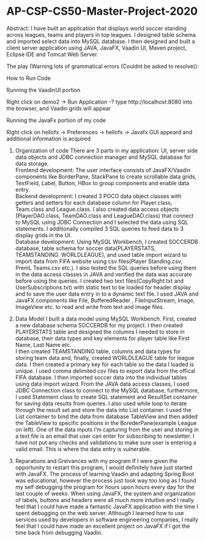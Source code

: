 # AP-CSP-CS50-Master-Project-2020
Abstract: I have built an application that displays world soccer standing across leagues, teams and players in top leagues. I designed table schema and imported select data into MySQL database. I then designed and built a client server application using JAVA, JavaFX, Vaadin UI, Maven project, Eclipse IDE and Tomcat Web Server.  

The play (Warning lots of grammatical errors (Couldnt be asked to resolve)):

How to Run Code

Running the VaadinUI portion

Right click on demo2 -> Run Application -? type http://localhost:8080 into the browser, and Vaadin grids will appear

Running the JavaFx portion of my code

Right click on hellofx -> Preferences -> hellofx -> Javafx GUI appeard and additional information is acquired

1. Organization of code
There are 3 parts in my application: UI, server side data objects and JDBC connection manager and MySQL database for data storage.  
  Frontend development: The user interface consists of JavaFX/Vaadin components like BorderPane, StackPane to create scrollable data grids, 
TextField, Label, Button, HBox to group components and enable data entry.   
  Backend development:  I created 3 POCO data object classes with getters and setters for each database column for Player.class, 
Team.class and League.class. I also created data access objects (PlayerDAO.class, TeamDAO.class and LeagueDAO.class) that connect to MySQL
using JDBC Connection and I selected the data using SQL statements. I additionally compiled 3 SQL queries to feed data to 3 display grids 
in the UI.  
  Database development:  Using MySQL Workbench, I created SOCCERDB database, table schema for 
soccer data(PLAYERSTATS, TEAMSTANDING. WORLDLEAGUE), and used table import wizard to import data from FIFA website using csv 
files(Player Standing.csv, PremL Teams.csv etc.). I also tested the SQL queries before using them in the data access classes in JAVA and 
verified the data was accurate before using the queries. I created two text files(CopyRight.txt and UserSubscriptions.txt) 
with static text to be loaded for header display  and to save the user data entry in to a dynamic text file. I used JAVA and JavaFX 
components like File, BufferedReader , FileInputStream, Image, ImageView etc. to read and write from text and image files.  

2. Data Model
I built a data model using MySQL Workbench. First, created a new database schema SOCCERDB for my project. 
I then created PLAYERSTATS table and designed the columns I needed to store in database, their data types and key elements for player table like First Name, Last Name etc.  
I then created TEAMSTANDING table, columns and data types for storing team data and, finally, created WORLDLEAGUE table for league data. 
I then created a primary key for each table so the data I loaded is unique. I used comma delimited csv files to export data from the offical FIFA database. 
I then imported soccer data into the individual tables using data import wizard. From the JAVA data access classes, I used JDBC Connection class to connect to the MySQL database, 
furthermore, I used Statement class to create SQL statement and ResultSet container for saving data results from queries. 
I also used while loop to iterate through the result set and store the data into List container. 
I used the List container to bind the data from database TableView and then added the TableView to specific positions in the BorederPane(example League on left). 
One of the data inputs I’m capturing from the user and storing in a text file is an email that user can enter for subscribing to newsletter. I have not put any checks and validations to make sure user is entering a valid email. 
This is where the data entry is vulnerable.

3. Reparations and Greivances with my program
If I were given the opportunity to restart this program, I would definitely have just started with JavaFX. 
The process of learning Vaadin and adapting Spring Boot was educational, however the process just took way too long as I found my self debugging the program for hours upon hours every day for the last couple of weeks. 
When using JavaFX, the system and organization of labels, buttons and headers were all much more intuitive and I really feel that I could have made a fantastic JavaFX application with the time I spent debugging on the web server. 
Although I learned how to use services used by developers in software engineering companies, I really feel that I could have made an excellent project on JavaFX if I got the time back from debugging Vaadin.
